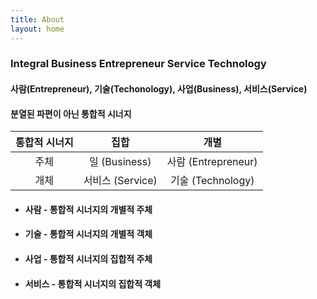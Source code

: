 ```yaml
---
title: About
layout: home
---
```


### **I**ntegral **B**usiness **E**ntrepreneur **S**ervice **T**echnology
#### 사람(Entrepreneur), 기술(Techonology), 사업(Business), 서비스(Service)  
#### 분열된 파편이 아닌 통합적 시너지  



| 통합적 시너지  | 집합        | 개별                   | 
|:-----------:|:------------:|:------------------:| 
| 주체| 일 (Business) | 사람 (Entrepreneur) |
|개체 | 서비스 (Service)  | 기술 (Technology)    | 



* #### 사람 - 통합적 시너지의 개별적 주체

* #### 기술 - 통합적 시너지의 개별적 객체 

* #### 사업 - 통합적 시너지의 집합적 주체  

* #### 서비스 - 통합적 시너지의 집합적 객체  


